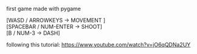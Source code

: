 first game made with pygame <br/>

[WASD / ARROWKEYS      ->    MOVEMENT ] <br/>
[SPACEBAR / NUM-ENTER  ->    SHOOT] <br/>
[B / NUM-3             ->    DASH] <br/>

following this tutorial: https://www.youtube.com/watch?v=jO6qQDNa2UY <br/>
